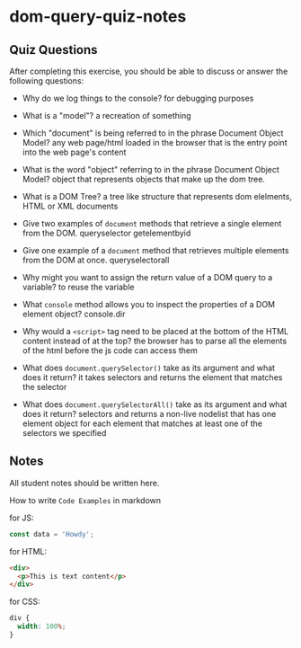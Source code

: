 # dom-query-quiz-notes

## Quiz Questions

After completing this exercise, you should be able to discuss or answer the following questions:

- Why do we log things to the console?
  for debugging purposes

- What is a "model"?
  a recreation of something

- Which "document" is being referred to in the phrase Document Object Model?
  any web page/html loaded in the browser that is the entry point into the web page's content

- What is the word "object" referring to in the phrase Document Object Model?
  object that represents objects that make up the dom tree.

- What is a DOM Tree?
  a tree like structure that represents dom elelments, HTML or XML documents

- Give two examples of `document` methods that retrieve a single element from the DOM.
  queryselector
  getelementbyid

- Give one example of a `document` method that retrieves multiple elements from the DOM at once.
  queryselectorall

- Why might you want to assign the return value of a DOM query to a variable?
  to reuse the variable

- What `console` method allows you to inspect the properties of a DOM element object?
  console.dir

- Why would a `<script>` tag need to be placed at the bottom of the HTML content instead of at the top?
  the browser has to parse all the elements of the html before the js code can access them

- What does `document.querySelector()` take as its argument and what does it return?
  it takes selectors and returns the element that matches the selector

- What does `document.querySelectorAll()` take as its argument and what does it return?
  selectors and returns a non-live nodelist that has one element object for each element that matches at least one of the selectors we specified

## Notes

All student notes should be written here.

How to write `Code Examples` in markdown

for JS:

```javascript
const data = 'Howdy';
```

for HTML:

```html
<div>
  <p>This is text content</p>
</div>
```

for CSS:

```css
div {
  width: 100%;
}
```
